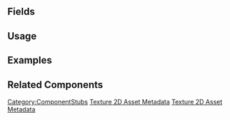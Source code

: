<languages></languages> <translate>

## Fields

## Usage

## Examples

## Related Components

</translate>

[Category:ComponentStubs](Category:ComponentStubs "wikilink") [Texture
2D Asset Metadata](Category:Components{{#translation:}} "wikilink")
[Texture 2D Asset
Metadata](Category:Components:Assets:Utility{{#translation:}} "wikilink")